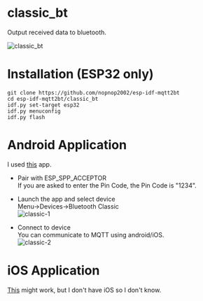 # classic_bt
Output received data to bluetooth.   

![classic_bt](https://github.com/nopnop2002/esp-idf-candump/assets/6020549/e6c03df7-6f2a-4c38-b740-8b9cf708a0bb)

# Installation (ESP32 only)

```
git clone https://github.com/nopnop2002/esp-idf-mqtt2bt
cd esp-idf-mqtt2bt/classic_bt
idf.py set-target esp32
idf.py menuconfig
idf.py flash
```


# Android Application   
I used [this](https://play.google.com/store/apps/details?id=de.kai_morich.serial_bluetooth_terminal) app.   

- Pair with ESP_SPP_ACCEPTOR   
 If you are asked to enter the Pin Code, the Pin Code is "1234".   

- Launch the app and select device  
Menu->Devices->Bluetooth Classic   
![classic-1](https://github.com/nopnop2002/esp-idf-mqtt2bt/assets/6020549/1dbef296-173e-4a49-afce-5db27bae3968)

- Connect to device   
You can communicate to MQTT using android/iOS.   
![classic-2](https://github.com/nopnop2002/esp-idf-candump/assets/6020549/385efb1a-85d3-43da-a1ee-9d72cc3118a6)


# iOS Application   
[This](https://apps.apple.com/jp/app/bluetooth-v2-1-spp-setup/id6449416841) might work, but I don't have iOS so I don't know.   


